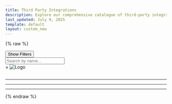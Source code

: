 ```yaml
---
title: Third Party Integrations
description: Explore our comprehensive catalogue of third-party integrations, showcasing diverse methods and solutions tailored to your needs.
last_updated: July 9, 2025
template: default
layout: custom_new
---
```


{% raw %}

<div class="page-layout">
  <aside class="filters-sidebar">
      <button class="mobile-filter-toggle">Show Filters</button>
      <div class="mobile-filter-panel">
          <div class="search-container">
              <input type="search" id="nameSearch" placeholder="Search by name...">
          </div>
          <div class="filters-container" id="filtersContainer">
              </div>
      </div>
  </aside>

  <main class="content-area">
      <div id="featuredContainer" style="display: none;">
          <h2>Featured Integrations</h2>
          <div class="cards" id="featuredCards"></div>
          <hr/>
      </div>
      <div class="cards" id="cardContainer"></div>
      <!-- <div class="cont_us">
        <p class="cont_title">Can not find what you are looking for?</p>
        <p class="cont_subtext"> Get in touch to discuss further a solution that is perfect for you!</p>
        <button> contact us </button>
      </div> -->
  </main>
</div>

<div class="modal" id="modal">
  <div class="modal-content">
    <span class="close" onclick="closeModal()">&times;</span>
    <div id="modalInfo" style="display: none;"></div>
    <img id="modalLogo" class="logo" alt="Logo" />
    <h2 id="modalName"></h2>
    <p id="modalAuthor" class="author_name"></p>
    <p id="modalDescription"></p>
    <hr>
    <div class="tags" id="modalTags"></div>
    <hr>
    <div class="doc-links" id="modalDocs"></div>
    <hr>
    <div class="cat_art" id="cat_art"></div>
    <div id="modalNotice" style="display: none;"></div>
  </div>
</div>

<script>
    document.addEventListener('DOMContentLoaded', () => {
        const dataUrl = 'custom_scripts/tpi_list.json';
        let allPartners = [];

        function createAccordionFilter(container, title, items, groupName, changeHandler) {
            if (!items || items.length === 0) return;
            const filterGroup = document.createElement('div');
            filterGroup.className = 'filter-group';
            const button = document.createElement('button');
            button.className = 'accordion-header';
            button.textContent = title;
            const panel = document.createElement('div');
            panel.className = 'accordion-panel';
            const panelContent = document.createElement('div');
            panelContent.className = 'accordion-panel-content';
            items.forEach(item => {
                const label = document.createElement('label');
                const checkbox = document.createElement('input');
                checkbox.type = 'checkbox';
                checkbox.name = groupName;
                checkbox.value = item;
                checkbox.addEventListener('change', changeHandler);
                label.appendChild(checkbox);
                label.appendChild(document.createTextNode(` ${item}`));
                panelContent.appendChild(label);
            });
            panel.appendChild(panelContent);
            filterGroup.appendChild(button);
            filterGroup.appendChild(panel);
            container.appendChild(filterGroup);
        }

        function addAccordionFunctionality() {
            document.querySelectorAll('.accordion-header').forEach(header => {
                header.addEventListener('click', () => {
                    header.classList.toggle('active');
                    const panel = header.nextElementSibling;
                    panel.style.maxHeight = panel.style.maxHeight ? null : panel.scrollHeight + "px";
                });
            });
        }

        function addMobileToggleFunctionality() {
            const toggleButton = document.querySelector('.mobile-filter-toggle');
            if (toggleButton) {
                toggleButton.addEventListener('click', () => {
                    toggleButton.classList.toggle('active');
                    toggleButton.textContent = toggleButton.classList.contains('active') ? 'Hide Filters' : 'Show Filters';
                });
            }
        }

        fetch(dataUrl)
            .then(res => {
                if (!res.ok) {
                    throw new Error(`HTTP error! status: ${res.status}`);
                }
                return res.json();
            })
            .then(data => {
                allPartners = data; // Directly use the flat array from JSON

                const cardContainer = document.getElementById('cardContainer');
                const featuredContainer = document.getElementById('featuredContainer');
                const featuredCardsContainer = document.getElementById('featuredCards');
                const filtersContainer = document.getElementById('filtersContainer');
                const nameSearchInput = document.getElementById('nameSearch');

                const featuredPartners = allPartners.filter(p => p.featured);
                allPartners.sort((a, b) => a.Partner.localeCompare(b.Partner));

                if (featuredPartners.length > 0) {
                    renderCards(featuredPartners, featuredCardsContainer);
                    featuredContainer.style.display = 'block';
                }

                const filterChangeHandler = () => applyFilters();
                nameSearchInput.addEventListener('input', filterChangeHandler);

                const activePartners = allPartners.filter(p => p.status === 'active');

                filtersContainer.innerHTML = '';

                const categories = [...new Set(activePartners.map(p => p.category).filter(Boolean))].sort();
                createAccordionFilter(filtersContainer, 'Categories', categories, 'category', filterChangeHandler);

                const methods = [...new Set(activePartners.flatMap(p => p.method || []))].sort();
                createAccordionFilter(filtersContainer, 'Method', methods, 'method', filterChangeHandler);

                const authors = [...new Set(activePartners.map(p => p.Author).filter(Boolean))].sort();
                createAccordionFilter(filtersContainer, 'Authors', authors, 'author', filterChangeHandler);

                addAccordionFunctionality();
                addMobileToggleFunctionality();

                applyFiltersFromURL();
                applyFilters();
            })
            .catch(e => {
                console.error("Failed to load or process partner data:", e);
                document.getElementById('cardContainer').innerHTML = '<p>Error: Could not load integration data. Please check the console for details.</p>';
            });

        function renderCards(partners, containerElement) {
            containerElement.innerHTML = '';
            if (partners.length === 0) {
                containerElement.innerHTML = '<p>No integrations match your criteria.</p>';
                return;
            }
            partners.forEach(partner => {
                const card = document.createElement('div');
                card.className = 'card';
                card.onclick = () => openModal(partner);

                const methodTags = (partner.method || []).map(m => {
                    let tagClass = 'tag';
                    const lower_m = m.toLowerCase();
                    if (lower_m === 'acp') tagClass = 'tag acp';
                    else if (lower_m === 'eco') tagClass = 'tag eco';
                    else if (lower_m === 'community') tagClass = 'tag community';
                    return `<span class="${tagClass}">${m}</span>`;
                }).join('');

                card.innerHTML = `
                  <div class="ven-data">
                    <div class="ven-col image">
                    <img src="${partner.cat_icon}" class="logo" alt="${partner.Partner} Logo" onerror="this.onerror=null;this.src='https://placehold.co/600x400/eee/ccc?text=Logo'"/>
                    </div>
                    <div class="ven-col data">
                        <h3>${partner.Partner}</h3>
                        <p class="ven-short-desc">${partner.shortDescription}</p>
                        </div>
                  </div>
                  <div class="tags">
                    ${partner.category ? `<span class="tag">${partner.category}</span>` : ''}
                    ${methodTags}
                    ${partner.commerce ? `<span class="tag comm">${partner.commerce}</span>` : ''}
                  </div>
                  <div class="author-info">
                    <div class="author_name">Created by: ${partner.Author}</div>
                  </div>
                `;
                containerElement.appendChild(card);
            });
        }

        window.openModal = function(partner) {
            document.getElementById('modalLogo').src = partner.cat_icon;
            document.getElementById('modalName').textContent = partner.Partner;
            document.getElementById('modalAuthor').textContent = "Created By: " + partner.Author;
            const modalNotice = document.getElementById('modalNotice');

            if (partner.method && partner.method.some(m => m.toLowerCase() === 'community')) {
                modalNotice.innerHTML = '<p class="vendor_notice">Community Contributions are not part of the paid Spryker Products or Services. Customers cannot claim maintenance of or updates for Community Contributions. Spryker cannot be held liable for any use of this kind of integration.</p>';
                modalNotice.style.display = 'block';
            } else {
                modalNotice.style.display = 'none';
            }

            if (partner.tp_partner === true) {
                modalInfo.style.display = 'block';
            } else {
                modalInfo.style.display = 'none';
            }

            document.getElementById('modalDescription').textContent = partner.Description;
            document.getElementById('modalTags').innerHTML = `
                ${partner.category ? `<span class="tag">${partner.category}</span>` : ''}
                ${(partner.method || []).map(m => `<span class="tag">${m}</span>`).join('')}
            `;

            const docs = [];
            if (partner.ACP_Doc) docs.push(`<a href="${partner.ACP_Doc}" target="_blank" class="cat_docs_link">${partner.Partner} ACP Documentation</a>`);
            if (partner.Eco_Doc) docs.push(`<a href="${partner.Eco_Doc}" target="_blank" class="cat_docs_link">${partner.Partner} Eco Documentation</a>`);
            if (partner.Comm_Doc) docs.push(`<a href="${partner.Comm_Doc}" target="_blank" class="cat_docs_link">${partner.Partner} Community Documentation</a>`);
            document.getElementById('modalDocs').innerHTML = docs.join('');

            const method_articles = [];
            if (partner.ACP_Doc) method_articles.push(`<a href="about_spryker_acp_apps.html" target="_blank" class="cat_article_link">Learn About ACP</a>`);
            if (partner.Eco_Doc) method_articles.push(`<a href="what_are_spryker_eco_modules.html" target="_blank" class="cat_article_link">Learn about Eco Modules</a>`);
            document.getElementById('cat_art').innerHTML = method_articles.join('');

            document.getElementById('modal').style.display = 'flex';

            gtag('event', 'vendor_card_click', {
                event_category: 'vendor_catalog',
                event_label: partner.Partner,
                vendor_name: partner.Partner,
                vendor_tp: partner.tp_partner,
                vendor_cat: partner.category,
                vendor_method: partner.method.join(',')
            });

            const key = 'vendors_viewed';
                let viewedVendors = JSON.parse(localStorage.getItem(key)) || [];

                // Avoid duplicates
                if (!viewedVendors.includes(partner.Partner)) {
                    viewedVendors.push(partner.Partner);
                    localStorage.setItem(key, JSON.stringify(viewedVendors));
                }
        }

        window.closeModal = function() {
            document.getElementById('modal').style.display = 'none';
        }

        function applyFiltersFromURL() {
            const urlParams = new URLSearchParams(window.location.search);
            const searchTerm = urlParams.get('q');
            if (searchTerm) {
                document.getElementById('nameSearch').value = searchTerm;
            }
            urlParams.forEach((value, key) => {
                if (key === 'q') return;
                document.querySelectorAll(`input[name="${key}"][value="${value}"]`).forEach(checkbox => {
                    checkbox.checked = true;
                    const panel = checkbox.closest('.accordion-panel');
                    if (panel && !panel.style.maxHeight) {
                        const header = panel.previousElementSibling;
                        header.classList.add('active');
                        panel.style.maxHeight = panel.scrollHeight + 'px';
                    }
                });
            });
        }

        function applyFilters() {
            const getSelected = (name) => Array.from(document.querySelectorAll(`input[name="${name}"]:checked`)).map(cb => cb.value);
            const searchTerm = document.getElementById('nameSearch').value.toLowerCase().trim();

            const selectedCategories = getSelected('category');
            const selectedMethods = getSelected('method');
            const selectedAuthors = getSelected('author');

            const filtered = allPartners.filter(p => {
                const searchMatch = !searchTerm || p.Partner.toLowerCase().includes(searchTerm);
                const categoryMatch = selectedCategories.length === 0 || selectedCategories.includes(p.category);
                const authorMatch = selectedAuthors.length === 0 || selectedAuthors.includes(p.Author);
                const methodMatch = selectedMethods.length === 0 || (p.method && selectedMethods.some(sm => p.method.includes(sm)));
                const statusMatch = p.status === 'active'; 

                return searchMatch && categoryMatch && authorMatch && methodMatch && statusMatch;
            });

            renderCards(filtered, document.getElementById('cardContainer'));
            updateURL();
        }

        function updateURL() {
            const urlParams = new URLSearchParams();
            const searchTerm = document.getElementById('nameSearch').value.trim();
            if (searchTerm) {
                urlParams.set('q', searchTerm);
            }
            const addParams = (name) => {
                const selected = Array.from(document.querySelectorAll(`input[name="${name}"]:checked`)).map(cb => cb.value);
                selected.forEach(value => urlParams.append(name, value));
            };
            addParams('category');
            addParams('method');
            addParams('author');
            const newUrl = `${window.location.pathname}?${urlParams.toString()}`;
            if(window.history.pushState) {
                window.history.pushState({path:newUrl}, '', newUrl);
            }
        }
    });
</script>
{% endraw %}